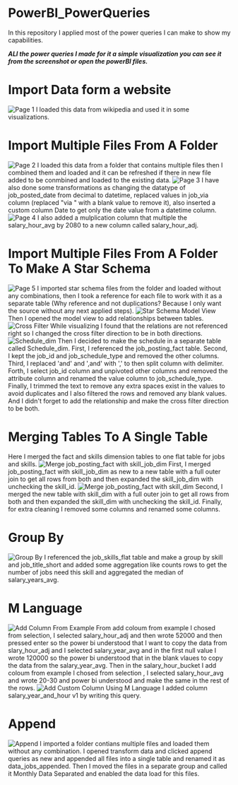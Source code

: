 # PowerBI_PowerQueries
In this repository I applied most of the power queries I can make to show my capabilities.

***ALl the power queries I made for it a simple visualization you can see it from the screenshot or open the powerBI files.***

# Import Data form a website
![Page 1](/PowerBI_PowerQueries/WikipediaData.png)
I loaded this data from wikipedia and used it in some visualizations.

# Import Multiple Files From A Folder
![Page 2](/PowerBI_PowerQueries/MultipleFiles.png)
I loaded this data from a folder that contains multiple files then I combined them and loaded and it can be refreshed if there in new file added to be conmbined and loaded to the existing data.
![Page 3](/PowerBI_PowerQueries/InsertCustomColumnInMonthlyFiles.png)
I have also done some transformations as changing the datatype of job_posted_date from decimal to datetime, replaced values in job_via column (replaced "via " with a blank value to remove it), also inserted a custom column Date to get only the date value from a datetime column.
![Page 4](/PowerBI_PowerQueries/MultiplicationInMonthlyFiles.png)
I also added a mulplication column that multiple the salary_hour_avg by 2080 to a new column called salary_hour_adj.

# Import Multiple Files From A Folder To Make A Star Schema
![Page 5](/PowerBI_PowerQueries/StarSchemaSource.png)
I imported star schema files from the folder and loaded without any combinations, then I took a reference for each file to work with it as a separate table (Why reference and not duplications? Because I only want the source without any next applied steps).
![Star Schema Model View](/PowerBI_PowerQueries/StarSchemaModelView.png)
Then I opened the model view to add relationships between tables.
![Cross Filter](/PowerBI_PowerQueries/CrossFilter.png)
While visualizing I found that the relations are not referenced right so I changed the cross filter direction to be in both directions.
![Schedule_dim](/PowerBI_PowerQueries/Schedule_dim.png)
Then I decided to make the schedule in a separate table called Schedule_dim. First, I referenced the job_posting_fact table. Second, I kept the job_id and job_schedule_type and removed the other columns. Third, I replaced 'and' and ',and' with ',' to then split column with delimiter. Forth, I select job_id column and unpivoted other columns and removed the attribute column and renamed the value column to job_schedule_type. Finally, I trimmed the text to remove any extra spaces exist in the values to avoid duplicates and I also filtered the rows and removed any blank values. And I didn't forget to add the relationship and make the cross filter direction to be both.

# Merging Tables To A Single Table
Here I merged the fact and skills dimension tables to one flat table for jobs and skills.
![Merge job_posting_fact with skill_job_dim](/PowerBI_PowerQueries/MergeJob_posting_factWithSkill_job_dim.png)
First, I merged job_posting_fact with skill_job_dim as new to a new table with a full outer join to get all rows from both and then expanded the skill_job_dim with unchecking the skill_id.
![Merge job_posting_fact with skill_dim](/PowerBI_PowerQueries/MergeJob_posting_factWithSkill_dim.png)
Second, I merged the new table with skill_dim with a full outer join to get all rows from both and then expanded the skill_dim with unchecking the skill_id. Finally, for extra cleaning I removed some columns and renamed some columns.

# Group By
![Group By](/PowerBI_PowerQueries/GroupBy.png)
I referenced the job_skills_flat table and make a group by skill and job_title_short and added some aggregation like counts rows to get the number of jobs need this skill and aggregated the median of salary_years_avg.

# M Language
![Add Column From Example](/PowerBI_PowerQueries/AddColumnsFromExample.png)
From add coloum from example I chosed from selection, I selected salary_hour_adj and then wrote 52000 and then pressed enter so the power bi understood that I want to copy the data from slary_hour_adj and I selected salary_year_avg and in the first null value I wrote 120000 so the power bi understood that in the blank vlaues to copy the data from the salary_year_avg. Then in the salary_hour_bucket I add coloum from example I chosed from selection , I selected salary_hour_avg and wrote 20-30 and power bi understood and make the same in the rest of the rows.
![Add Custom Column](/PowerBI_PowerQueries/CustomColumn.png)
Using M Language I added column salary_year_and_hour v1 by writing this query.

# Append
![Append](/PowerBI_PowerQueries/Append.png)
I imported a folder contians multiple files and loaded them without any combination.
I opened transform data and clicked append queries as new and appended all files into a single table and renamed it as data_jobs_appended. Then I moved the files in a separate group and called it Monthly Data Separated and enabled the data load for this files.